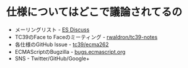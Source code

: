 # 仕様についてはどこで議論されてるの

-   メーリングリスト
        	- [ES Discuss](https://esdiscuss.org/ "ES Discuss")
-   TC39のFace to Faceのミーティング
        	- [rwaldron/tc39-notes](https://github.com/rwaldron/tc39-notes "rwaldron/tc39-notes")
-   各仕様のGitHub Issue
        	- [tc39/ecma262](https://github.com/tc39/ecma262 "tc39/ecma262")
-   ECMAScriptのBugzilla
        	- [bugs.ecmascript.org](https://bugs.ecmascript.org/)
-   SNS
        	- Twitter/GitHub/Google+
